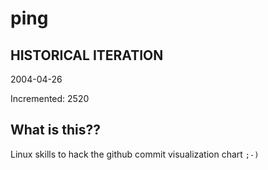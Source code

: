 # ping

## HISTORICAL ITERATION
2004-04-26

Incremented: 2520

## What is this?? 
Linux skills to hack the github commit visualization chart `;-)`
